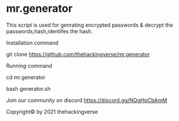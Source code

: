 # mr.generator
This script is used for genrating encrypted passwords &amp; decrypt the passwords,hash,identifes the hash.


Installation command


git clone https://github.com/thehackingverse/mr.generator



Running command



cd mr.generator


bash generator.sh



Join our community on discord https://discord.gg/NQgHpCbAmM 




Copyright© by 2021 thehackingverse



